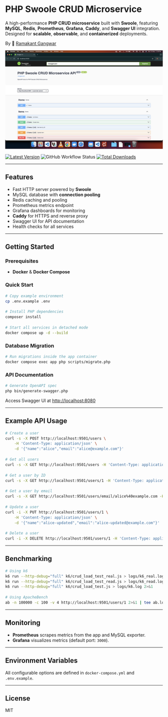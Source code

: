 # PHP Swoole CRUD Microservice

A high-performance **PHP CRUD microservice** built with **Swoole**, featuring **MySQL**, **Redis**, **Prometheus**, **Grafana**, **Caddy**, and **Swagger UI** integration. Designed for **scalable**, **observable**, and **containerized** deployments.

By 🐼 [Ramakant Gangwar](https://github.com/rxcod9)

![Screenshot](https://raw.githubusercontent.com/rxcod9/php-swoole-crud-microservice/main/cover.png)

[![Latest Version](https://img.shields.io/github/v/release/rxcod9/php-swoole-crud-microservice?style=flat-square)](https://github.com/rxcod9/php-swoole-crud-microservice/releases)
![GitHub Workflow Status](https://img.shields.io/github/actions/workflow/status/rxcod9/php-swoole-crud-microservice/run-tests.yml?branch=main&label=tests)
[![Total Downloads](https://img.shields.io/packagist/dt/joy/php-swoole-crud-microservice.svg?style=flat-square)](https://packagist.org/packages/joy/php-swoole-crud-microservice)

---

## Features

- Fast HTTP server powered by **Swoole**
- MySQL database with **connection pooling**
- Redis caching and pooling
- Prometheus metrics endpoint
- Grafana dashboards for monitoring
- **Caddy** for HTTPS and reverse proxy
- Swagger UI for API documentation
- Health checks for all services

---

## Getting Started

### Prerequisites

- **Docker** & **Docker Compose**

### Quick Start

```bash
# Copy example environment
cp .env.example .env

# Install PHP dependencies
composer install

# Start all services in detached mode
docker compose up -d --build
```

### Database Migration

```bash
# Run migrations inside the app container
docker compose exec app php scripts/migrate.php
```

### API Documentation

```bash
# Generate OpenAPI spec
php bin/generate-swagger.php
```

Access Swagger UI at [http://localhost:8080](http://localhost:8080)

---

## Example API Usage

```bash
# Create a user
curl -s -X POST http://localhost:9501/users \
    -H 'Content-Type: application/json' \
    -d '{"name":"alice","email":"alice@example.com"}'

# Get all users
curl -s -X GET http://localhost:9501/users -H 'Content-Type: application/json' | jq

# Get a user by ID
curl -s -X GET http://localhost:9501/users/1 -H 'Content-Type: application/json' | jq

# Get a user by email
curl -s -X GET http://localhost:9501/users/email/alice%40example.com -H 'Content-Type: application/json' | jq

# Update a user
curl -i -X PUT http://localhost:9501/users/1 \
    -H 'Content-Type: application/json' \
    -d '{"name":"alice-updated","email":"alice-updated@example.com"}'

# Delete a user
curl -i -X DELETE http://localhost:9501/users/1 -H 'Content-Type: application/json'
```

---

## Benchmarking

```bash
# Using k6
k6 run --http-debug="full" k6/crud_load_test_real.js > logs/k6_real.log 2>&1
k6 run --http-debug="full" k6/crud_load_test_read.js > logs/k6_read.log 2>&1
k6 run --http-debug="full" k6/crud_load_test.js > logs/k6.log 2>&1

# Using ApacheBench
ab -n 100000 -c 100 -v 4 http://localhost:9501/users/1 2>&1 | tee ab.log
```

---

## Monitoring

- **Prometheus** scrapes metrics from the app and MySQL exporter.
- **Grafana** visualizes metrics (default port: `3000`).

---

## Environment Variables

All configurable options are defined in `docker-compose.yml` and `.env.example`.

---

## License

MIT
